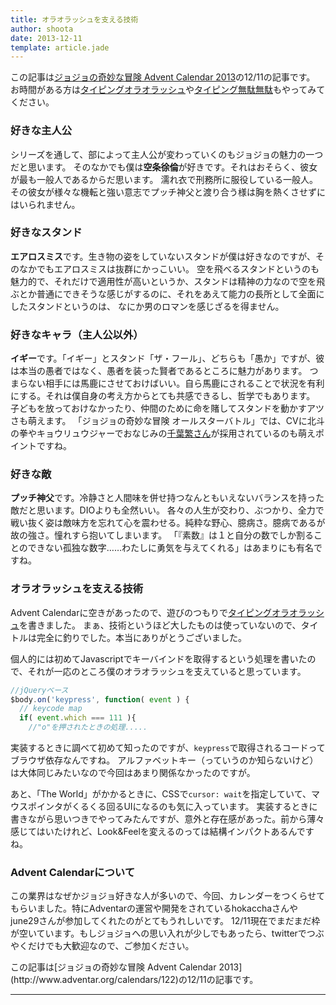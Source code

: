 ```yaml
---
title: オラオラッシュを支える技術
author: shoota
date: 2013-12-11
template: article.jade
---
```


この記事は[ジョジョの奇妙な冒険 Advent Calendar 2013](http://www.adventar.org/calendars/122)の12/11の記事です。
お時間がある方は[タイピングオラオラッシュ](http://blog.anaguma.org/statics/jojo.html)や[タイピング無駄無駄](http://blog.anaguma.org/statics/DIO.html)もやってみてください。

<span class="more"></span>

### 好きな主人公

シリーズを通して、部によって主人公が変わっていくのもジョジョの魅力の一つだと思います。
そのなかでも僕は**空条徐倫**が好きです。それはおそらく、彼女が最も一般人であるからだ思います。
濡れ衣で刑務所に服役している一般人。その彼女が様々な機転と強い意志でプッチ神父と渡り合う様は胸を熱くさせずにはいられません。


### 好きなスタンド

**エアロスミス**です。生き物の姿をしていないスタンドが僕は好きなのですが、そのなかでもエアロスミスは抜群にかっこいい。
空を飛べるスタンドというのも魅力的で、それだけで適用性が高いというか、スタンドは精神の力なので空を飛ぶとか普通にできそうな感じがするのに、それをあえて能力の長所として全面にしたスタンドというのは、
なにか男のロマンを感じざるを得ません。


### 好きなキャラ（主人公以外）

**イギー**です。「イギー」とスタンド「ザ・フール」、どちらも「愚か」ですが、彼は本当の愚者ではなく、愚者を装った賢者であるところに魅力があります。
つまらない相手には馬鹿にさせておけばいい。自ら馬鹿にされることで状況を有利にする。それは僕自身の考え方からとても共感できるし、哲学でもあります。
子どもを放っておけなかったり、仲間のために命を賭してスタンドを動かすアツさも萌えます。
「ジョジョの奇妙な冒険 オールスターバトル」では、CVに北斗の拳やキョウリュウジャーでおなじみの[千葉繁さん](http://ja.wikipedia.org/wiki/%E5%8D%83%E8%91%89%E7%B9%81)が採用されているのも萌えポイントですね。


### 好きな敵

**プッチ神父**です。冷静さと人間味を併せ持つなんともいえないバランスを持った敵だと思います。DIOよりも全然いい。
各々の人生が交わり、ぶつかり、全力で戦い抜く姿は敵味方を忘れて心を震わせる。純粋な野心、臆病さ。臆病であるが故の強さ。憧れすら抱いてしまいます。
「『素数』は１と自分の数でしか割ることのできない孤独な数字……わたしに勇気を与えてくれる」はあまりにも有名ですね。


### オラオラッシュを支える技術

Advent Calendarに空きがあったので、遊びのつもりで[タイピングオラオラッシュ](http://blog.anaguma.org/statics/jojo.html)を書きました。
まぁ、技術というほど大したものは使っていないので、タイトルは完全に釣りでした。本当にありがとうございました。


個人的には初めてJavascriptでキーバインドを取得するという処理を書いたので、それが一応のところ僕のオラオラッシュを支えていると思っています。

```javascript
//jQueryベース
$body.on('keypress', function( event ) {
  // keycode map
  if( event.which === 111 ){
    //"o"を押されたときの処理.....
```
実装するときに調べて初めて知ったのですが、`keypress`で取得されるコードってブラウザ依存なんですね。
アルファベットキー（っていうのか知らないけど）は大体同じみたいなので今回はあまり関係なかったのですが。



あと、「The World」がかかるときに、CSSで`cursor: wait`を指定していて、マウスポインタがくるくる回るUIになるのも気に入っています。
実装するときに書きながら思いつきでやってみたんですが、意外と存在感があった。前から薄々感じてはいたけれど、Look&Feelを変えるのっては結構インパクトあるんですね。


### Advent Calendarについて

この業界はなぜかジョジョ好きな人が多いので、今回、カレンダーをつくらせてもらいました。特にAdventarの運営や開発をされているhokacchaさんやjune29さんが参加してくれたのがとてもうれしいです。
12/11現在でまだまだ枠が空いています。もしジョジョへの思い入れが少しでもあったら、twitterでつぶやくだけでも大歓迎なので、ご参加ください。

<p style="font-size:14px;">この記事は[ジョジョの奇妙な冒険 Advent Calendar 2013](http://www.adventar.org/calendars/122)の12/11の記事です。</p>


---